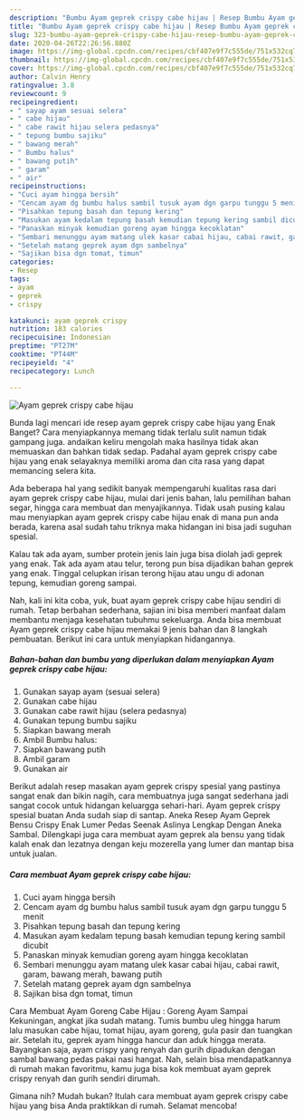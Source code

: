 ```yaml
---
description: "Bumbu Ayam geprek crispy cabe hijau | Resep Bumbu Ayam geprek crispy cabe hijau Yang Sempurna"
title: "Bumbu Ayam geprek crispy cabe hijau | Resep Bumbu Ayam geprek crispy cabe hijau Yang Sempurna"
slug: 323-bumbu-ayam-geprek-crispy-cabe-hijau-resep-bumbu-ayam-geprek-crispy-cabe-hijau-yang-sempurna
date: 2020-04-26T22:26:56.880Z
image: https://img-global.cpcdn.com/recipes/cbf407e9f7c555de/751x532cq70/ayam-geprek-crispy-cabe-hijau-foto-resep-utama.jpg
thumbnail: https://img-global.cpcdn.com/recipes/cbf407e9f7c555de/751x532cq70/ayam-geprek-crispy-cabe-hijau-foto-resep-utama.jpg
cover: https://img-global.cpcdn.com/recipes/cbf407e9f7c555de/751x532cq70/ayam-geprek-crispy-cabe-hijau-foto-resep-utama.jpg
author: Calvin Henry
ratingvalue: 3.8
reviewcount: 9
recipeingredient:
- " sayap ayam sesuai selera"
- " cabe hijau"
- " cabe rawit hijau selera pedasnya"
- " tepung bumbu sajiku"
- " bawang merah"
- " Bumbu halus"
- " bawang putih"
- " garam"
- " air"
recipeinstructions:
- "Cuci ayam hingga bersih"
- "Cencam ayam dg bumbu halus sambil tusuk ayam dgn garpu tunggu 5 menit"
- "Pisahkan tepung basah dan tepung kering"
- "Masukan ayam kedalam tepung basah kemudian tepung kering sambil dicubit"
- "Panaskan minyak kemudian goreng ayam hingga kecoklatan"
- "Sembari menunggu ayam matang ulek kasar cabai hijau, cabai rawit, garam, bawang merah, bawang putih"
- "Setelah matang geprek ayam dgn sambelnya"
- "Sajikan bisa dgn tomat, timun"
categories:
- Resep
tags:
- ayam
- geprek
- crispy

katakunci: ayam geprek crispy 
nutrition: 183 calories
recipecuisine: Indonesian
preptime: "PT27M"
cooktime: "PT44M"
recipeyield: "4"
recipecategory: Lunch

---
```



![Ayam geprek crispy cabe hijau](https://img-global.cpcdn.com/recipes/cbf407e9f7c555de/751x532cq70/ayam-geprek-crispy-cabe-hijau-foto-resep-utama.jpg)

Bunda lagi mencari ide resep ayam geprek crispy cabe hijau yang Enak Banget? Cara menyiapkannya memang tidak terlalu sulit namun tidak gampang juga. andaikan keliru mengolah maka hasilnya tidak akan memuaskan dan bahkan tidak sedap. Padahal ayam geprek crispy cabe hijau yang enak selayaknya memiliki aroma dan cita rasa yang dapat memancing selera kita.

Ada beberapa hal yang sedikit banyak mempengaruhi kualitas rasa dari ayam geprek crispy cabe hijau, mulai dari jenis bahan, lalu pemilihan bahan segar, hingga cara membuat dan menyajikannya. Tidak usah pusing kalau mau menyiapkan ayam geprek crispy cabe hijau enak di mana pun anda berada, karena asal sudah tahu triknya maka hidangan ini bisa jadi suguhan spesial.

Kalau tak ada ayam, sumber protein jenis lain juga bisa diolah jadi geprek yang enak. Tak ada ayam atau telur, terong pun bisa dijadikan bahan geprek yang enak. Tinggal celupkan irisan terong hijau atau ungu di adonan tepung, kemudian goreng sampai.


Nah, kali ini kita coba, yuk, buat ayam geprek crispy cabe hijau sendiri di rumah. Tetap berbahan sederhana, sajian ini bisa memberi manfaat dalam membantu menjaga kesehatan tubuhmu sekeluarga. Anda bisa membuat Ayam geprek crispy cabe hijau memakai 9 jenis bahan dan 8 langkah pembuatan. Berikut ini cara untuk menyiapkan hidangannya.

<!--inarticleads1-->

##### Bahan-bahan dan bumbu yang diperlukan dalam menyiapkan Ayam geprek crispy cabe hijau:

1. Gunakan  sayap ayam (sesuai selera)
1. Gunakan  cabe hijau
1. Gunakan  cabe rawit hijau (selera pedasnya)
1. Gunakan  tepung bumbu sajiku
1. Siapkan  bawang merah
1. Ambil  Bumbu halus:
1. Siapkan  bawang putih
1. Ambil  garam
1. Gunakan  air


Berikut adalah resep masakan ayam geprek crispy spesial yang pastinya sangat enak dan bikin nagih, cara membuatnya juga sangat sederhana jadi sangat cocok untuk hidangan keluargga sehari-hari. Ayam geprek crispy spesial buatan Anda sudah siap di santap. Aneka Resep Ayam Geprek Bensu Crispy Enak Lumer Pedas Seenak Aslinya Lengkap Dengan Aneka Sambal. Dilengkapi juga cara membuat ayam geprek ala bensu yang tidak kalah enak dan lezatnya dengan keju mozerella yang lumer dan mantap bisa untuk jualan. 

<!--inarticleads2-->

##### Cara membuat Ayam geprek crispy cabe hijau:

1. Cuci ayam hingga bersih
1. Cencam ayam dg bumbu halus sambil tusuk ayam dgn garpu tunggu 5 menit
1. Pisahkan tepung basah dan tepung kering
1. Masukan ayam kedalam tepung basah kemudian tepung kering sambil dicubit
1. Panaskan minyak kemudian goreng ayam hingga kecoklatan
1. Sembari menunggu ayam matang ulek kasar cabai hijau, cabai rawit, garam, bawang merah, bawang putih
1. Setelah matang geprek ayam dgn sambelnya
1. Sajikan bisa dgn tomat, timun


Cara Membuat Ayam Goreng Cabe Hijau : Goreng Ayam Sampai Kekuningan, angkat jika sudah matang. Tumis bumbu uleg hingga harum lalu masukan cabe hijau, tomat hijau, ayam goreng, gula pasir dan tuangkan air. Setelah itu, geprek ayam hingga hancur dan aduk hingga merata. Bayangkan saja, ayam crispy yang renyah dan gurih dipadukan dengan sambal bawang pedas pakai nasi hangat. Nah, selain bisa mendapatkannya di rumah makan favoritmu, kamu juga bisa kok membuat ayam geprek crispy renyah dan gurih sendiri dirumah. 

Gimana nih? Mudah bukan? Itulah cara membuat ayam geprek crispy cabe hijau yang bisa Anda praktikkan di rumah. Selamat mencoba!
